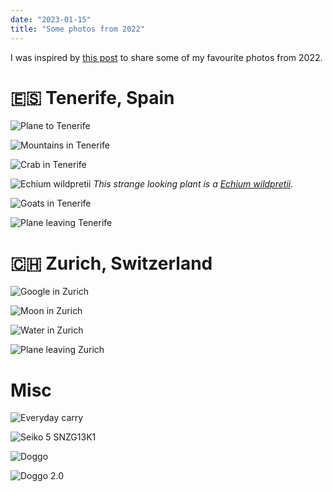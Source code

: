 ```yaml
---
date: "2023-01-15"
title: "Some photos from 2022"
---
```


I was inspired by [this post](https://tiramisu.bearblog.dev/2021-photos/) to share some of my favourite photos from 2022.

# 🇪🇸 Tenerife, Spain

![Plane to Tenerife](tenerife-plane.jpg "Plane to Tenerife")

![Mountains in Tenerife](tenerife-mountains.jpg "Mountains in Tenerife")

![Crab in Tenerife](tenerife-crab.jpg "Crab in Tenerife")

![Echium wildpretii](tenerife-plant.jpg "Echium wildpretii")
_This strange looking plant is a [Echium wildpretii](https://en.wikipedia.org/wiki/Echium_wildpretii)._

![Goats in Tenerife](tenerife-goats.jpg "Goats in Tenerife")

![Plane leaving Tenerife](tenerife-plane2.jpg "Plane leaving Tenerife")

# 🇨🇭 Zurich, Switzerland

![Google in Zurich](zurich-google.jpg "Google in Zurich")

![Moon in Zurich](zurich-moon.jpg "Moon in Zurich")

![Water in Zurich](zurich-water.jpg "Water in Zurich")

![Plane leaving Zurich](zurich-plane.jpg "Plane leaving Zurich")

# Misc

![Everyday carry](edc-2022.jpg "Everyday carry")

![Seiko 5 SNZG13K1](seiko.jpg "Seiko 5 SNZG13K1")

![Doggo](dog1.jpg "Doggo")

![Doggo 2.0](dog2.jpg "Doggo 2.0")
